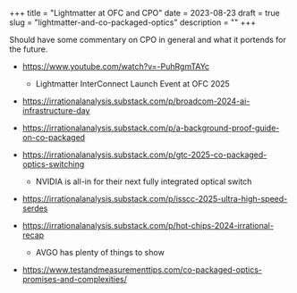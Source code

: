 +++
title = "Lightmatter at OFC and CPO"
date = 2023-08-23
draft = true
slug = "lightmatter-and-co-packaged-optics"
description = ""
+++

Should have some commentary on CPO in general and what it portends for the future.

- https://www.youtube.com/watch?v=-PuhRgmTAYc
  - Lightmatter InterConnect Launch Event at OFC 2025

- https://irrationalanalysis.substack.com/p/broadcom-2024-ai-infrastructure-day
- https://irrationalanalysis.substack.com/p/a-background-proof-guide-on-co-packaged
- https://irrationalanalysis.substack.com/p/gtc-2025-co-packaged-optics-switching
  - NVIDIA is all-in for their next fully integrated optical switch
- https://irrationalanalysis.substack.com/p/isscc-2025-ultra-high-speed-serdes
- https://irrationalanalysis.substack.com/p/hot-chips-2024-irrational-recap
  - AVGO has plenty of things to show
- https://www.testandmeasurementtips.com/co-packaged-optics-promises-and-complexities/
